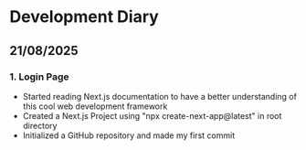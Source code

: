 # Development Diary

## 21/08/2025

### 1. Login Page

- Started reading Next.js documentation to have a better understanding of this cool web development framework
- Created a Next.js Project using "npx create-next-app@latest" in root directory
- Initialized a GitHub repository and made my first commit